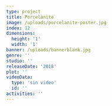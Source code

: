```yaml
---
type: project
title: Porcelanite
image: /uploads/porcelanite-poster.jpg
index: 12
dimensions:
  height: '1'
  width: '1'
banner: /uploads/bannerblank.jpg
genre: ''
studio: ''
releaseDate: '2018'
plot: ''
videoData:
  type: 'sin video'
  id: ''
activities: ''
---
```


